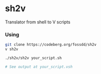# sh2v

Translator from shell to V scripts

### Using

```bash
git clone https://codeberg.org/fossdd/sh2v
v sh2v

./sh2v/sh2v your_script.sh

# See output at your_script.vsh
```